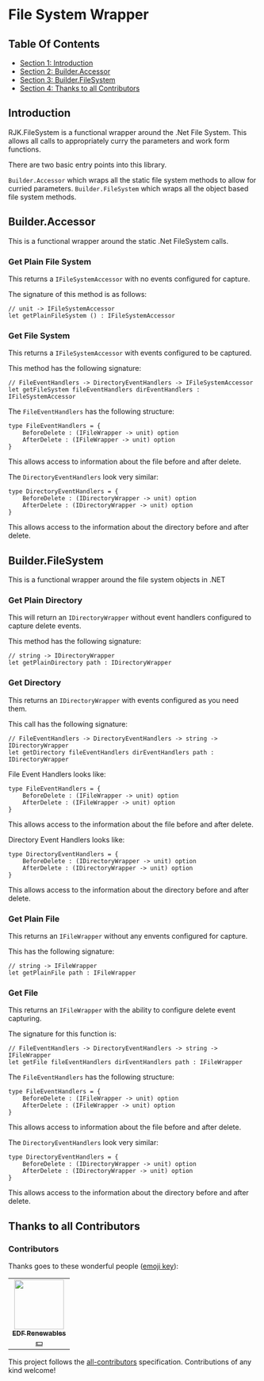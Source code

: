 
<!-- GENERATED DOCUMENT! DO NOT EDIT! -->
# File System Wrapper #

## Table Of Contents ##

- [Section 1: Introduction](#user-content-introduction)
- [Section 2: Builder.Accessor](#user-content-builder.accessor)
- [Section 3: Builder.FileSystem](#user-content-builder.filesystem)
- [Section 4: Thanks to all Contributors](#user-content-thanks-to-all-contributors)

## Introduction ##

RJK.FileSystem is a functional wrapper around the .Net File System. This allows all calls to appropriately curry the parameters and work form functions.

There are two basic entry points into this library.

`Builder.Accessor` which wraps all the static file system methods to allow for curried parameters.
`Builder.FileSystem` which wraps all the object based file system methods.
    

## Builder.Accessor ##
This is a functional wrapper around the static .Net FileSystem calls.

### Get Plain File System ###
This returns a `IFileSystemAccessor` with no events configured for capture.

The signature of this method is as follows:

```f#
// unit -> IFileSystemAccessor
let getPlainFileSystem () : IFileSystemAccessor
```
    

### Get File System ###
This returns a `IFileSystemAccessor` with events configured to be captured.

This method has the following signature:

```f#
// FileEventHandlers -> DirectoryEventHandlers -> IFileSystemAccessor
let getFileSystem fileEventHandlers dirEventHandlers : IFileSystemAccessor
```

The `FileEventHandlers` has the following structure:

```f#
type FileEventHandlers = {
    BeforeDelete : (IFileWrapper -> unit) option
    AfterDelete : (IFileWrapper -> unit) option
}
```

This allows access to information about the file before and after delete.

The `DirectoryEventHandlers` look very similar:

```f#
type DirectoryEventHandlers = {
    BeforeDelete : (IDirectoryWrapper -> unit) option
    AfterDelete : (IDirectoryWrapper -> unit) option
}
```

This allows access to the information about the directory before and after delete.
    
    

## Builder.FileSystem ##
This is a functional wrapper around the file system objects in .NET

### Get Plain Directory ###
This will return an `IDirectoryWrapper` without event handlers configured to capture delete events.

This method has the following signature:

```f#
// string -> IDirectoryWrapper
let getPlainDirectory path : IDirectoryWrapper
```
    

### Get Directory ###
This returns an `IDirectoryWrapper` with events configured as you need them.

This call has the following signature:

```f#
// FileEventHandlers -> DirectoryEventHandlers -> string -> IDirectoryWrapper
let getDirectory fileEventHandlers dirEventHandlers path : IDirectoryWrapper
```

File Event Handlers looks like:

```f#
type FileEventHandlers = {
    BeforeDelete : (IFileWrapper -> unit) option
    AfterDelete : (IFileWrapper -> unit) option
}
```

This allows access to the information about the file before and after delete.

Directory Event Handlers looks like:

```f#
type DirectoryEventHandlers = {
    BeforeDelete : (IDirectoryWrapper -> unit) option
    AfterDelete : (IDirectoryWrapper -> unit) option
}
```

This allows access to the information about the directory before and after delete.
    

### Get Plain File ###
This returns an `IFileWrapper` without any envents configured for capture.

This has the following signature:

```f#
// string -> IFileWrapper
let getPlainFile path : IFileWrapper
```
    

### Get File ###
This returns an `IFileWrapper` with the ability to configure delete event capturing.

The signature for this function is:

```f#
// FileEventHandlers -> DirectoryEventHandlers -> string -> IFileWrapper
let getFile fileEventHandlers dirEventHandlers path : IFileWrapper
```

The `FileEventHandlers` has the following structure:

```f#
type FileEventHandlers = {
    BeforeDelete : (IFileWrapper -> unit) option
    AfterDelete : (IFileWrapper -> unit) option
}
```

This allows access to information about the file before and after delete.

The `DirectoryEventHandlers` look very similar:

```f#
type DirectoryEventHandlers = {
    BeforeDelete : (IDirectoryWrapper -> unit) option
    AfterDelete : (IDirectoryWrapper -> unit) option
}
```

This allows access to the information about the directory before and after delete.
    
    

## Thanks to all Contributors ##
### Contributors

Thanks goes to these wonderful people ([emoji key](https://allcontributors.org/docs/en/emoji-key)):

<!-- ALL-CONTRIBUTORS-LIST:START - Do not remove or modify this section -->
<!-- prettier-ignore-start -->
<!-- markdownlint-disable -->
<table>
  <tr>
    <td align="center"><a href="https://github.com/edf-re"><img src="https://avatars.githubusercontent.com/u/13739273?v=4?s=100" width="100px;" alt=""/><br /><sub><b>EDF Renewables</b></sub></a><br /><a href="#financial-edf-re" title="Financial">💵</a></td>
  </tr>
</table>

<!-- markdownlint-restore -->
<!-- prettier-ignore-end -->

<!-- ALL-CONTRIBUTORS-LIST:END -->

This project follows the [all-contributors](https://github.com/all-contributors/all-contributors) specification. Contributions of any kind welcome!
    

<!-- GENERATED DOCUMENT! DO NOT EDIT! -->
    
